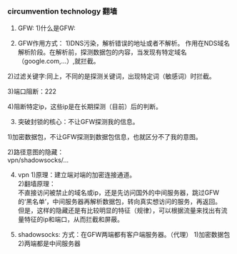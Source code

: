 ###  circumvention technology 翻墙

1. GFW:
1)什么是GFW:

2. GFW作用方式：
1)DNS污染，解析错误的地址或者不解析。
作用在NDS域名解析阶段。在解析前，探测数据包的内容，当发现有特定域名（google.com,...）,就拦截。

2)过滤关键字:同上，不同的是探测关键词，出现特定词（敏感词）时拦截。

3)端口阻断：222

4)阻断特定ip，这些ip是在长期探测（目前）后的判断。

3. 突破封锁的核心：不让GFW探测我的信息。

1)加密数据包，不让GFW探测到数据包信息，也就区分不了我的意图。   

2)路径意图的隐藏：   
vpn/shadowsocks/...   

4. vpn
1)原理：建立端对端的加密连接通道。   
2)翻墙原理：   
不直接访问被禁止的域名或ip，还是先访问国外的中间服务器，跳过GFW的‘黑名单’，中间服务器再解析数据包，转向真实想访问的服务，再返回。   
但是，这样的隐藏还是有比较明显的特征（规律），可以根据流量来找出有流量特征的ip和端口，从而拦截和屏蔽。

5. shadowsocks:
方式：在GFW两端都有客户端服务器。（代理）
1)加密数据包
2)两端都是中间服务器